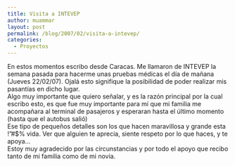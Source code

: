 ```yaml
---
title: Visita a INTEVEP
author: muammar
layout: post
permalink: /blog/2007/02/visita-a-intevep/
categories:
  - Proyectos
---
```

En estos momentos escribo desde Caracas. Me llamaron de INTEVEP la semana pasada para hacerme unas pruebas médicas el día de mañana (Jueves 22/02/07). Ojalá esto signifique la posibilidad de poder realizar mis pasantías en dicho lugar.  
Algo muy importante que quiero señalar, y es la razón principal por la cual escribo esto, es que fue muy importante para mí que mi familia me acompañara al terminal de pasajeros y esperaran hasta el último momento (hasta que el autobus salió)  
Ese tipo de pequeños detalles son los que hacen maravillosa y grande esta !&#8221;#$% vida. Ver que alguien te aprecia, siente respeto por lo que haces, y te apoya&#8230;  
Estoy muy agradecido por las circunstancias y por todo el apoyo que recibo tanto de mi familia como de mi novia.